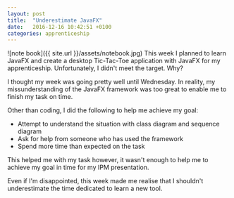 ```yaml
---
layout: post
title:  "Underestimate JavaFX"
date:   2016-12-16 10:42:51 +0100
categories: apprenticeship
---
```

![note book]({{ site.url }}/assets/notebook.jpg)
This week I planned to learn JavaFX and create a desktop Tic-Tac-Toe
application with JavaFX for my apprenticeship. Unfortunately, I didn't meet the
target. Why?

I thought my week was going pretty well until Wednesday. In reality, my
missunderstanding of the JavaFX framework was too great to enable me to finish
my task on time.

Other than coding, I did the following to help me achieve my goal:

- Attempt to understand the situation with class diagram and sequence diagram
- Ask for help from someone who has used the framework
- Spend more time than expected on the task

This helped me with my task however, it wasn't enough to help me to achieve my
goal in time for my IPM presentation.

Even if I'm disappointed, this week made me realise that I shouldn't
underestimate the time dedicated to learn a new tool.
